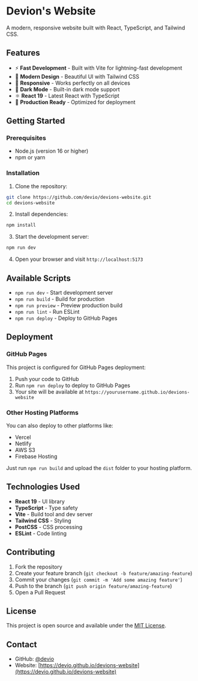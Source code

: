# Devion's Website

A modern, responsive website built with React, TypeScript, and Tailwind CSS.

## Features

- ⚡ **Fast Development** - Built with Vite for lightning-fast development
- 🎨 **Modern Design** - Beautiful UI with Tailwind CSS
- 📱 **Responsive** - Works perfectly on all devices
- 🌙 **Dark Mode** - Built-in dark mode support
- ⚛️ **React 19** - Latest React with TypeScript
- 🚀 **Production Ready** - Optimized for deployment

## Getting Started

### Prerequisites

- Node.js (version 16 or higher)
- npm or yarn

### Installation

1. Clone the repository:
```bash
git clone https://github.com/devio/devions-website.git
cd devions-website
```

2. Install dependencies:
```bash
npm install
```

3. Start the development server:
```bash
npm run dev
```

4. Open your browser and visit `http://localhost:5173`

## Available Scripts

- `npm run dev` - Start development server
- `npm run build` - Build for production
- `npm run preview` - Preview production build
- `npm run lint` - Run ESLint
- `npm run deploy` - Deploy to GitHub Pages

## Deployment

### GitHub Pages

This project is configured for GitHub Pages deployment:

1. Push your code to GitHub
2. Run `npm run deploy` to deploy to GitHub Pages
3. Your site will be available at `https://yourusername.github.io/devions-website`

### Other Hosting Platforms

You can also deploy to other platforms like:
- Vercel
- Netlify
- AWS S3
- Firebase Hosting

Just run `npm run build` and upload the `dist` folder to your hosting platform.

## Technologies Used

- **React 19** - UI library
- **TypeScript** - Type safety
- **Vite** - Build tool and dev server
- **Tailwind CSS** - Styling
- **PostCSS** - CSS processing
- **ESLint** - Code linting

## Contributing

1. Fork the repository
2. Create your feature branch (`git checkout -b feature/amazing-feature`)
3. Commit your changes (`git commit -m 'Add some amazing feature'`)
4. Push to the branch (`git push origin feature/amazing-feature`)
5. Open a Pull Request

## License

This project is open source and available under the [MIT License](LICENSE).

## Contact

- GitHub: [@devio](https://github.com/devio)
- Website: [https://devio.github.io/devions-website](https://devio.github.io/devions-website)